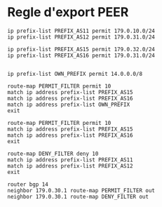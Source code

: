 # Regle d'export PEER

    ip prefix-list PREFIX_AS11 permit 179.0.10.0/24
    ip prefix-list PREFIX_AS12 permit 179.0.31.0/24

    ip prefix-list PREFIX_AS15 permit 179.0.32.0/24
    ip prefix-list PREFIX_AS16 permit 179.0.31.0/24


    ip prefix-list OWN_PREFIX permit 14.0.0.0/8

    route-map PERMIT_FILTER permit 10 
    match ip address prefix-list PREFIX_AS15
    match ip address prefix-list PREFIX_AS16
    match ip address prefix-list OWN_PREFIX
    exit

    route-map PERMIT_FILTER permit 10 
    match ip address prefix-list PREFIX_AS15
    match ip address prefix-list PREFIX_AS16
    exit

    route-map DENY_FILTER deny 10 
    match ip address prefix-list PREFIX_AS11
    match ip address prefix-list PREFIX_AS12
    exit

    router bgp 14
    neighbor 179.0.30.1 route-map PERMIT_FILTER out
    neighbor 179.0.30.1 route-map DENY_FILTER out
